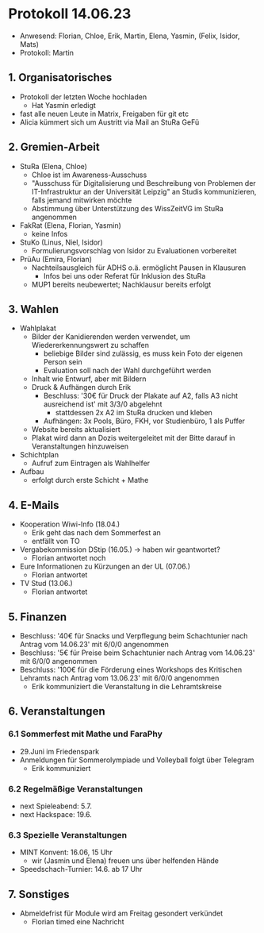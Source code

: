 ---
---

# Protokoll 14.06.23

- Anwesend: Florian, Chloe, Erik, Martin, Elena, Yasmin, (Felix, Isidor, Mats)
- Protokoll: Martin

## 1. Organisatorisches

- Protokoll der letzten Woche hochladen
  - Hat Yasmin erledigt
- fast alle neuen Leute in Matrix, Freigaben für git etc
- Alicia kümmert sich um Austritt via Mail an StuRa GeFü

## 2. Gremien-Arbeit

- StuRa (Elena, Chloe)
  - Chloe ist im Awareness-Ausschuss
  - "Ausschuss für Digitalisierung und Beschreibung von Problemen der IT-Infrastruktur an der Universität Leipzig" an Studis kommunizieren, falls jemand mitwirken möchte
  - Abstimmung über Unterstützung des WissZeitVG im StuRa angenommen
- FakRat (Elena, Florian, Yasmin)
  - keine Infos
- StuKo (Linus, Niel, Isidor)
  - Formulierungsvorschlag von Isidor zu Evaluationen vorbereitet
- PrüAu (Emira, Florian)
  - Nachteilsausgleich für ADHS o.ä. ermöglicht Pausen in Klausuren
    - Infos bei uns oder Referat für Inklusion des StuRa
  - MUP1 bereits neubewertet; Nachklausur bereits erfolgt

## 3. Wahlen

- Wahlplakat
  - Bilder der Kanidierenden werden verwendet, um Wiedererkennungswert zu schaffen
    - beliebige Bilder sind zulässig, es muss kein Foto der eigenen Person sein
    - Evaluation soll nach der Wahl durchgeführt werden
  - Inhalt wie Entwurf, aber mit Bildern
  - Druck & Aufhängen durch Erik
    - Beschluss: '30€ für Druck der Plakate auf A2, falls A3 nicht ausreichend ist' mit 3/3/0 abgelehnt
      - stattdessen 2x A2 im StuRa drucken und kleben
    - Aufhängen: 3x Pools, Büro, FKH, vor Studienbüro, 1 als Puffer
  - Website bereits aktualisiert
  - Plakat wird dann an Dozis weitergeleitet mit der Bitte darauf in Veranstaltungen hinzuweisen
- Schichtplan
  - Aufruf zum Eintragen als Wahlhelfer
- Aufbau
  - erfolgt durch erste Schicht + Mathe

## 4. E-Mails

- Kooperation Wiwi-Info (18.04.)
  - Erik geht das nach dem Sommerfest an
  - entfällt von TO
- Vergabekommission DStip (16.05.) -> haben wir geantwortet?
  - Florian antwortet noch
- Eure Informationen zu Kürzungen an der UL (07.06.)
  - Florian antwortet
- TV Stud (13.06.)
  - Florian antwortet

## 5. Finanzen

- Beschluss: '40€ für Snacks und Verpflegung beim Schachtunier nach Antrag vom 14.06.23' mit 6/0/0 angenommen
- Beschluss: '5€ für Preise beim Schachtunier nach Antrag vom 14.06.23' mit 6/0/0 angenommen
- Beschluss: '100€ für die Förderung eines Workshops des Kritischen Lehramts nach Antrag vom 13.06.23' mit 6/0/0 angenommen
  - Erik kommuniziert die Veranstaltung in die Lehramtskreise

## 6. Veranstaltungen

### 6.1 Sommerfest mit Mathe und FaraPhy

- 29.Juni im Friedenspark
- Anmeldungen für Sommerolympiade und Volleyball folgt über Telegram
  - Erik kommuniziert

### 6.2 Regelmäßige Veranstaltungen

- next Spieleabend: 5.7.
- next Hackspace: 19.6.

### 6.3 Spezielle Veranstaltungen

- MINT Konvent: 16.06, 15 Uhr
  - wir (Jasmin und Elena) freuen uns über helfenden Hände
- Speedschach-Turnier: 14.6. ab 17 Uhr

## 7. Sonstiges

- Abmeldefrist für Module wird am Freitag gesondert verkündet
  - Florian timed eine Nachricht
